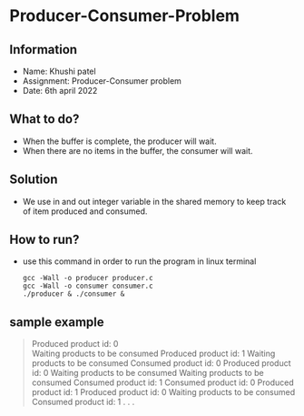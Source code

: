 # Producer-Consumer-Problem

## Information
* Name: Khushi patel
* Assignment: Producer-Consumer problem
* Date: 6th april 2022

## What to do?
* When the buffer is complete, the producer will wait.
* When there are no items in the buffer, the consumer will wait.

## Solution
* We use in and out integer variable in the shared memory to keep track of item produced and consumed.

## How to run?
* use this command in order to run the program in linux terminal
  ```
  gcc -Wall -o producer producer.c
  gcc -Wall -o consumer consumer.c
  ./producer & ./consumer &  
  ```

## sample example
  >Produced product id: 0 <br />
  >Waiting products to be consumed
  >Produced product id: 1
  >Waiting products to be consumed
  >Consumed product id: 0
  >Produced product id: 0
  >Waiting products to be consumed
  >Waiting products to be consumed
  >Consumed product id: 1
  Consumed product id: 0
  Produced product id: 1
  Produced product id: 0
  Waiting products to be consumed
  Consumed product id: 1
  .
  .
  .

